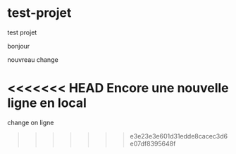 # test-projet
test projet

bonjour

nouvreau change

<<<<<<< HEAD
Encore une nouvelle ligne en local
=======

change on ligne
>>>>>>> e3e23e3e601d31edde8cacec3d6e07df8395648f
